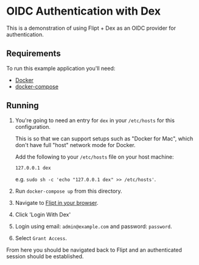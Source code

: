 # OIDC Authentication with Dex

This is a demonstration of using Flipt + Dex as an OIDC provider for authentication.

## Requirements

To run this example application you'll need:

* [Docker](https://docs.docker.com/install/)
* [docker-compose](https://docs.docker.com/compose/install/)

## Running

1. You're going to need an entry for `dex` in your `/etc/hosts` for this configuration.

    This is so that we can support setups such as "Docker for Mac", which don't have full "host" network mode for Docker.

    Add the following to your `/etc/hosts` file on your host machine:

    ```text
    127.0.0.1 dex
    ```

    e.g. `sudo sh -c 'echo "127.0.0.1 dex" >> /etc/hosts'`.

1. Run `docker-compose up` from this directory.
1. Navigate to [Flipt in your browser](http://localhost:8080).
1. Click 'Login With Dex'
1. Login using email: `admin@example.com` and password: `password`.
1. Select `Grant Access`.

From here you should be navigated back to Flipt and an authenticated session should be established.
